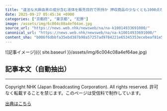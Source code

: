 ```yaml
---
title: "違法な大麻由来の成分含む液体を販売目的で所持か 押収商品の少なくとも1000点から違法成分検出"
date: 2025-09-27 05:45:34 +0900
categories: ["京都府", "東京都", "犯罪"]
image: /assets/img/6c004c08a4ef64ae.jpg
source_url: "https://news.web.nhk/newsweb/na/na-k10014933691000/"
canonical_url: "https://news.web.nhk/newsweb/na/na-k10014933691000/"
content_sha: "b006f6dbbfa35ebd387b98a57257ad9784221e65345353ecebeaf81e59701ce1"
---
```


![記事イメージ]({{ site.baseurl }}/assets/img/6c004c08a4ef64ae.jpg)

## 記事本文（自動抽出）
<div><div class="_13tndsj2"><nav aria-label="フッターサイトナビゲーション" class="_13tndsj4"></nav><hr class="esl7kn2s esl7kn1l esl7kn1n _14xli2ae"><p class="esl7kn2s esl7kn1m esl7kn1o _1yvk0f68 _1lugom81">Copyright NHK (Japan Broadcasting Corporation). All rights reserved. 許可なく転載することを禁じます。このページは受信料で制作しています。</p></div></div>

[出典はこちら](https://news.web.nhk/newsweb/na/na-k10014933691000/)
